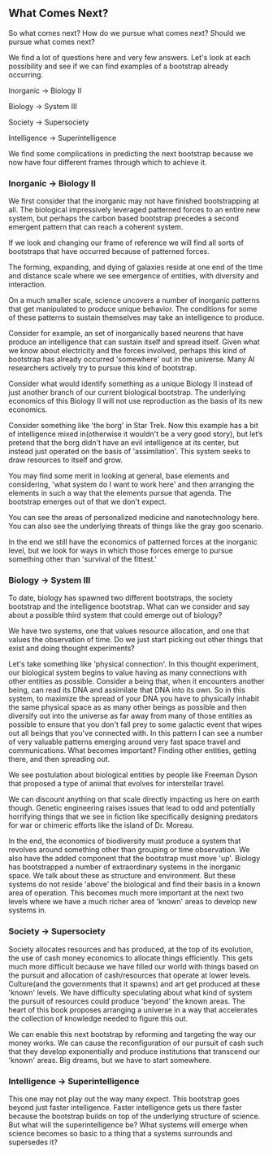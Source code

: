 
## What Comes Next?

So what comes next? How do we pursue what comes next? Should we pursue what comes next?

We find a lot of questions here and very few answers. Let's look at each possibility and see if we can find examples of a bootstrap already occurring.

Inorganic -> Biology II

Biology -> System III

Society -> Supersociety

Intelligence -> Superintelligence

We find some complications in predicting the next bootstrap because we now have four different frames through which to achieve it.

### Inorganic -> Biology II

We first consider that the inorganic may not have finished bootstrapping at all. The biological impressively leveraged patterned forces to an entire new system, but perhaps the carbon based bootstrap precedes a second emergent pattern that can reach a coherent system.

If we look and changing our frame of reference we will find all sorts of bootstraps that have occurred because of patterned forces.

The forming, expanding, and dying of galaxies reside at one end of the time and distance scale where we see emergence of entities, with diversity and interaction.

On a much smaller scale, science uncovers a number of inorganic patterns that get manipulated to produce unique behavior. The conditions for some of these patterns to sustain themselves may take an intelligence to produce.

Consider for example, an set of inorganically based neurons that have produce an intelligence that can sustain itself and spread itself. Given what we know about electricity and the forces involved, perhaps this kind of bootstrap has already occurred 'somewhere' out in the universe. Many AI researchers actively try to pursue this kind of bootstrap.

Consider what would identify something as a unique Biology II instead of just another branch of our current biological bootstrap. The underlying economics of this Biology II will not use reproduction as the basis of its new economics.

Consider something like 'the borg' in Star Trek. Now this example has a bit of intelligence mixed in(otherwise it wouldn't be a very good story), but let’s pretend that the borg didn't have an evil intelligence at its center, but instead just operated on the basis of 'assimilation'. This system seeks to draw resources to itself and grow.

You may find some merit in looking at general, base elements and considering, 'what system do I want to work here' and then arranging the elements in such a way that the elements pursue that agenda. The bootstrap emerges out of that we don't expect.

You can see the areas of personalized medicine and nanotechnology here. You can also see the underlying threats of things like the gray goo scenario.

In the end we still have the economics of patterned forces at the inorganic level, but we look for ways in which those forces emerge to pursue something other than 'survival of the fittest.'

### Biology -> System III

To date, biology has spawned two different bootstraps, the society bootstrap and the intelligence bootstrap. What can we consider and say about a possible third system that could emerge out of biology?

We have two systems, one that values resource allocation, and one that values the observation of time. Do we just start picking out other things that exist and doing thought experiments?

Let's take something like 'physical connection'. In this thought experiment, our biological system begins to value having as many connections with other entities as possible. Consider a being that, when it encounters another being, can read its DNA and assimilate that DNA into its own. So in this system, to maximize the spread of your DNA you have to physically inhabit the same physical space as as many other beings as possible and then diversify out into the universe as far away from many of those entities as possible to ensure that you don't fall prey to some galactic event that wipes out all beings that you've connected with. In this pattern I can see a number of very valuable patterns emerging around very fast space travel and communications. What becomes important? Finding other entities, getting there, and then spreading out.

We see postulation about biological entities by people like Freeman Dyson that proposed a type of animal that evolves for interstellar travel.

We can discount anything on that scale directly impacting us here on earth though. Genetic engineering raises issues that lead to odd and potentially horrifying things that we see in fiction like specifically designing predators for war or chimeric efforts like the island of Dr. Moreau.

In the end, the economics of biodiversity must produce a system that revolves around something other than grouping or time observation. We also have the added component that the bootstrap must move 'up'. Biology has bootstrapped a number of extraordinary systems in the inorganic space. We talk about these as structure and environment. But these systems do not reside 'above' the biological and find their basis in a known area of operation. This becomes much more important at the next two levels where we have a much richer area of 'known' areas to develop new systems in.

### Society -> Supersociety

Society allocates resources and has produced, at the top of its evolution, the use of cash money economics to allocate things efficiently. This gets much more difficult because we have filled our world with things based on the pursuit and allocation of cash/resources that operate at lower levels. Culture(and the governments that it spawns) and art get produced at these 'known' levels. We have difficulty speculating about what kind of system the pursuit of resources could produce 'beyond' the known areas. The heart of this book proposes arranging a universe in a way that accelerates the collection of knowledge needed to figure this out.

We can enable this next bootstrap by reforming and targeting the way our money works. We can cause the reconfiguration of our pursuit of cash such that they develop exponentially and produce institutions that transcend our 'known' areas. Big dreams, but we have to start somewhere.

### Intelligence -> Superintelligence

This one may not play out the way many expect. This bootstrap goes beyond just faster intelligence. Faster intelligence gets us there faster because the bootstrap builds on top of the underlying structure of science. But what will the superintelligence be? What systems will emerge when science becomes so basic to a thing that a systems surrounds and supersedes it?

